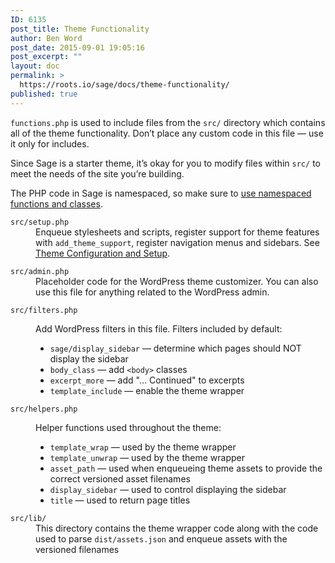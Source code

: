 ```yaml
---
ID: 6135
post_title: Theme Functionality
author: Ben Word
post_date: 2015-09-01 19:05:16
post_excerpt: ""
layout: doc
permalink: >
  https://roots.io/sage/docs/theme-functionality/
published: true
---
```

`functions.php` is used to include files from the `src/` directory which contains all of the theme functionality. Don’t place any custom code in this file — use it only for includes.

Since Sage is a starter theme, it’s okay for you to modify files within `src/` to meet the needs of the site you’re building.

The PHP code in Sage is namespaced, so make sure to [use namespaced functions and classes](https://roots.io/upping-php-requirements-in-your-wordpress-themes-and-plugins/).

<dl class="dl-horizontal">
  <dt><code>src/setup.php</code></dt>
  <dd>Enqueue stylesheets and scripts, register support for theme features with <code>add_theme_support</code>, register navigation menus and sidebars. See <a href="/sage/docs/theme-configuration-and-setup/">Theme Configuration and Setup</a>.</dd>
</dl>
<dl class="dl-horizontal">
  <dt><code>src/admin.php</code></dt>
  <dd>Placeholder code for the WordPress theme customizer. You can also use this file for anything related to the WordPress admin.</dd>
</dl>
<dl class="dl-horizontal">
  <dt><code>src/filters.php</code></dt>
  <dd>
    <p>Add WordPress filters in this file. Filters included by default:</p>
    <ul>
      <li><code>sage/display_sidebar</code> &mdash; determine which pages should NOT display the sidebar</li>
      <li><code>body_class</code> &mdash; add <code>&lt;body&gt;</code> classes</li>
      <li><code>excerpt_more</code> &mdash; add "… Continued" to excerpts</li>
      <li><code>template_include</code> &mdash; enable the theme wrapper</li>
    </ul>
  </dd>
  <dl class="dl-horizontal">
    <dt><code>src/helpers.php</code></dt>
    <dd>
      <p>Helper functions used throughout the theme:</p>
      <ul>
        <li><code>template_wrap</code> &mdash; used by the theme wrapper</li>
        <li><code>template_unwrap</code> &mdash; used by the theme wrapper</li>
        <li><code>asset_path</code> &mdash; used when enqueueing theme assets to provide the correct versioned asset filenames</li>
        <li><code>display_sidebar</code> &mdash; used to control displaying the sidebar</li>
        <li><code>title</code> &mdash; used to return page titles</li>
      </ul>
    </dd>
  </dl>
  <dl class="dl-horizontal">
    <dt><code>src/lib/</code></dt>
    <dd>This directory contains the theme wrapper code along with the code used to parse <code>dist/assets.json</code> and enqueue assets with the versioned filenames</dd>
  </dl>
</dl>
